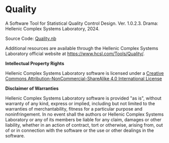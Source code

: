 # Quality

A Software Tool for Statistical Quality Control Design. Ver. 1.0.2.3. Drama: Hellenic Complex Systems Laboratory, 2024.

Source Code: [Quality.nb](Quality.nb)

Additional resources are available through the Hellenic Complex Systems Laboratory official website at https://www.hcsl.com/Tools/Quality/.

**Intellectual Property Rights**

Hellenic Complex Systems Laboratory software is licensed under a [Creative Commons Attribution-NonCommercial-ShareAlike 4.0 International License](https://creativecommons.org/licenses/by-nc-sa/4.0/)

**Disclaimer of Warranties**

Hellenic Complex Systems Laboratory software is provided "as is", without warranty of any kind, express or implied, including but not limited to the warranties of merchantability, fitness for a particular purpose and noninfringement. In no event shall the authors or Hellenic Complex Systems Laboratory or any of its members be liable for any claim, damages or other liability, whether in an action of contract, tort or otherwise, arising from, out of or in connection with the software or the use or other dealings in the software.